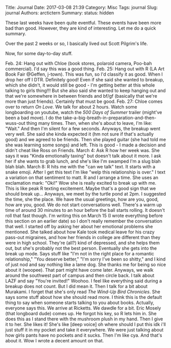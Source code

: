 Title: Journal
Date: 2017-03-08 21:39
Category: Misc
Tags: journal
Slug: journal
Authors: arctictern
Summary: 
status: hidden

These last weeks have been quite eventful. These events have been more bad
than good. However, they are kind of interesting. Let me do a quick summary.

Over the past 2 weeks or so, I basically lived out Scott Pilgrim's life.

Now, for some day-to-day stuff.

Feb. 24: Hang out with Chloe (book stores, polaroid camera, Poo-bah commercial).
I'd say this was a good thing.
Feb. 25: Hang out with R (LA Art Book Fair @Geffen, j-town). This was fun,
so I'd classify it as good. When I drop her off I DTR. Definitely good! Even
if she said she wanted to breakup, which she didn't, it would still be good -
I'm getting better at this whole talking to girls thing!!! But she also said
she wanted to keep hanging out and that we're somewhere in between friends and
bf/gf (basically that we're more than just friends). Certainly that must be good.
Feb. 27: Chloe comes over to return *On Love*. We talk for about 2 hours. Watch
some longboarding on youtube, watch the *500 Days of Summer* trailer (might've
been a bad move). I do the take-a-big-breath-in-preparation-and-then-wuss-out
thing many times. Then, when she's about to leave, I'm like: "Wait." And then
I'm silent for a few seconds. Anyways, the breakup went very well. She said
she kinda expected it (hm not sure if that's actually good) and we agreed to 
be friends. Then she played guitar (she had told me she was learning some songs)
and left. This is good - I made a decision and didn't cheat like Ross on Friends.
March 4: Ask R how her week was. She says it was "Kinda emotionally taxing" but
doesn't talk about it more. I ask her if she wants to grab lunch, and she's like
I'm swamped I'm a slug blah blah blah.
March 8: R hits me with the "can we talk" text. It starts with a snake emoji.
After I get this text I'm like "welp this relationship is over." I text a 
variation on that sentiment to matt. R and I arrange a time. She uses an
exclamation mark: "Oki!" Wow she is really excited to break up with me. This
is like peak R texting excitement. Maybe that's a good sign that we should break
up... Anyways, we meet by the turtle pond at 2pm. I suggested the time, she the
place. We have the usual greetings, how are you, good, how are you, good. 
We do not start conversations well. There's a warm up time of around 30 minutes
to an hour before the ball starts rolling. It doesn't roll that fast though. 
I'm writing this on March 15 (I wrote everything before this section on 
an earlier date) so I don't really remember the conversation that well. I
started off by asking her about her emotional problems she mentioned. She 
talked about how Kale took medical leave for his crazy pass-out migraines,
and how her friends in college are different than they were in high school. 
They're (all?) kind of depressed, and she helps them out, but she's probably
not the best person. Eventually she gets into the break up mode. Says stuff like
"I'm not in the right place for a romantic relationship," "You deserve better," 
"I'm sorry I've been so shitty," and I kind of just nod and say nothing like
a lame dog. She thanks me for being so nice about it (woopee). That part 
might have come later. Anyways, we walk around the southwest part of campus
and then circle back. I talk about LAZF and say "You're invited!" Woohoo.
I feel like everything said during a breakup does not count. But I did mean it.
Then I talk for a bit about Murakami. I forget that she's only read 
*The Wind-Up Bird Chronicles*. She says some stuff about how she should read more.
I think this is the default thing to say when someone starts talking to you
about books. Actually, everyone says this. We arrive at Ricketts. We dawdle
for a bit. Eric Mosely (that longboard dude) comes up. He forgot his key,
so R lets him in. She does this as I stand there with the mushroom plush in my
hand. Then I give it to her. She likes it! She's like [deep voice] oh where
should I put this idk i'll just stuff it in my pocket and take it everywhere.
We were just talking about how girls pants have no pockets and it sucks. Then
I'm like cya. And that's about it. Wow I wrote a decent amount on that. 
